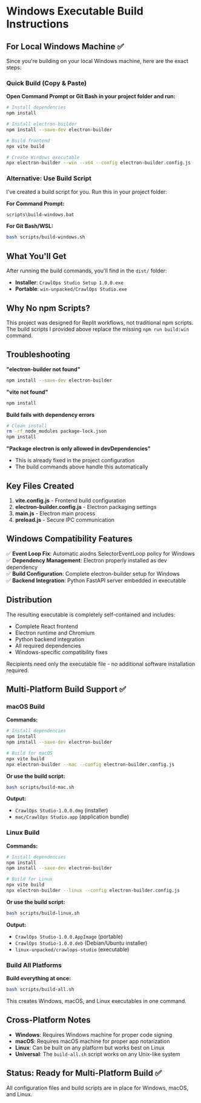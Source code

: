 # Windows Executable Build Instructions

## For Local Windows Machine ✅

Since you're building on your local Windows machine, here are the exact steps:

### Quick Build (Copy & Paste)

**Open Command Prompt or Git Bash in your project folder and run:**

```bash
# Install dependencies
npm install

# Install electron-builder
npm install --save-dev electron-builder

# Build frontend
npx vite build

# Create Windows executable
npx electron-builder --win --x64 --config electron-builder.config.js
```

### Alternative: Use Build Script

I've created a build script for you. Run this in your project folder:

**For Command Prompt:**
```cmd
scripts\build-windows.bat
```

**For Git Bash/WSL:**
```bash
bash scripts/build-windows.sh
```

## What You'll Get

After running the build commands, you'll find in the `dist/` folder:
- **Installer**: `CrawlOps Studio Setup 1.0.0.exe`
- **Portable**: `win-unpacked/CrawlOps Studio.exe`

## Why No npm Scripts?

This project was designed for Replit workflows, not traditional npm scripts. The build scripts I provided above replace the missing `npm run build:win` command.

## Troubleshooting

**"electron-builder not found"**
```bash
npm install --save-dev electron-builder
```

**"vite not found"** 
```bash
npm install
```

**Build fails with dependency errors**
```bash
# Clean install
rm -rf node_modules package-lock.json
npm install
```

**"Package electron is only allowed in devDependencies"**
- This is already fixed in the project configuration
- The build commands above handle this automatically

## Key Files Created

1. **vite.config.js** - Frontend build configuration
2. **electron-builder.config.js** - Electron packaging settings
3. **main.js** - Electron main process
4. **preload.js** - Secure IPC communication

## Windows Compatibility Features

✅ **Event Loop Fix**: Automatic aiodns SelectorEventLoop policy for Windows  
✅ **Dependency Management**: Electron properly installed as dev dependency  
✅ **Build Configuration**: Complete electron-builder setup for Windows  
✅ **Backend Integration**: Python FastAPI server embedded in executable

## Distribution

The resulting executable is completely self-contained and includes:
- Complete React frontend
- Electron runtime and Chromium
- Python backend integration
- All required dependencies
- Windows-specific compatibility fixes

Recipients need only the executable file - no additional software installation required.

## Multi-Platform Build Support ✅

### macOS Build

**Commands:**
```bash
# Install dependencies
npm install
npm install --save-dev electron-builder

# Build for macOS
npx vite build
npx electron-builder --mac --config electron-builder.config.js
```

**Or use the build script:**
```bash
bash scripts/build-mac.sh
```

**Output:**
- `CrawlOps Studio-1.0.0.dmg` (installer)
- `mac/CrawlOps Studio.app` (application bundle)

### Linux Build

**Commands:**
```bash
# Install dependencies
npm install
npm install --save-dev electron-builder

# Build for Linux
npx vite build
npx electron-builder --linux --config electron-builder.config.js
```

**Or use the build script:**
```bash
bash scripts/build-linux.sh
```

**Output:**
- `CrawlOps Studio-1.0.0.AppImage` (portable)
- `CrawlOps Studio-1.0.0.deb` (Debian/Ubuntu installer)
- `linux-unpacked/crawlops-studio` (executable)

### Build All Platforms

**Build everything at once:**
```bash
bash scripts/build-all.sh
```

This creates Windows, macOS, and Linux executables in one command.

## Cross-Platform Notes

- **Windows**: Requires Windows machine for proper code signing
- **macOS**: Requires macOS machine for proper app notarization
- **Linux**: Can be built on any platform but works best on Linux
- **Universal**: The `build-all.sh` script works on any Unix-like system

## Status: Ready for Multi-Platform Build ✅

All configuration files and build scripts are in place for Windows, macOS, and Linux.